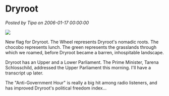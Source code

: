 # Dryroot

*Posted by Tipa on 2006-01-17 00:00:00*

![](../images/dryroot.jpg)

New flag for Dryroot. The Wheel represents Dryroot's nomadic roots. The chocobo represents lunch. The green represents the grasslands through which we roamed, before Dryroot became a barren, inhospitable landscape.

Dryroot has an Upper and a Lower Parliament. The Prime Minister, Tarena Schlosschild, addressed the Upper Parliament this morning. I'll have a transcript up later.

The "Anti-Government Hour" is really a big hit among radio listeners, and has improved Dryroot's political freedom index...
